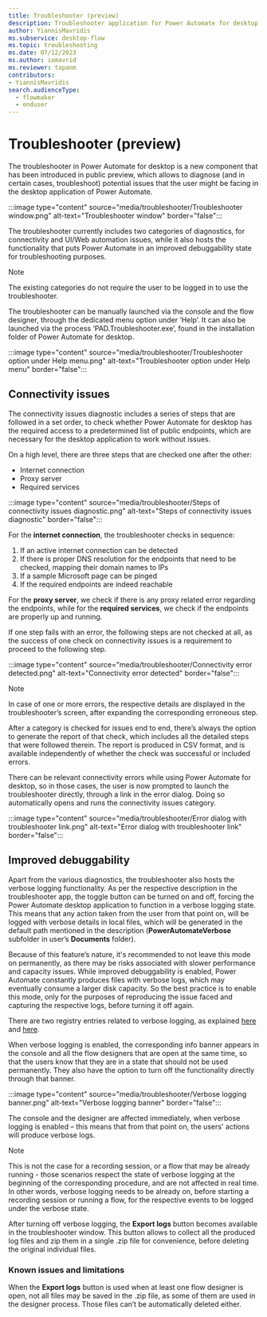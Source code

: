 ```yaml
---
title: Troubleshooter (preview)
description: Troubleshooter application for Power Automate for desktop.
author: YiannisMavridis
ms.subservice: desktop-flow
ms.topic: troubleshooting
ms.date: 07/12/2023
ms.author: iomavrid
ms.reviewer: tapanm
contributors:
- YiannisMavridis
search.audienceType: 
  - flowmaker
  - enduser
---
```


# Troubleshooter (preview)

The troubleshooter in Power Automate for desktop is a new component that has been introduced in public preview, which allows to diagnose (and in certain cases, troubleshoot) potential issues that the user might be facing in the desktop application of Power Automate.

:::image type="content" source="media/troubleshooter/Troubleshooter window.png" alt-text="Troubleshooter window" border="false":::

The troubleshooter currently includes two categories of diagnostics, for connectivity and UI/Web automation issues, while it also hosts the functionality that puts Power Automate in an improved debuggability state for troubleshooting purposes. 

>[!NOTE]
>The existing categories do not require the user to be logged in to use the troubleshooter.

The troubleshooter can be manually launched via the console and the flow designer, through the dedicated menu option under ‘Help’. It can also be launched via the process ‘PAD.Troubleshooter.exe’, found in the installation folder of Power Automate for desktop.

:::image type="content" source="media/troubleshooter/Troubleshooter option under Help menu.png" alt-text="Troubleshooter option under Help menu" border="false":::
 
## Connectivity issues

The connectivity issues diagnostic includes a series of steps that are followed in a set order, to check whether Power Automate for desktop has the required access to a predetermined list of public endpoints, which are necessary for the desktop application to work without issues.

On a high level, there are three steps that are checked one after the other:
* Internet connection
* Proxy server
* Required services

:::image type="content" source="media/troubleshooter/Steps of connectivity issues diagnostic.png" alt-text="Steps of connectivity issues diagnostic" border="false":::

For the **internet connection**, the troubleshooter checks in sequence:
1.	If an active internet connection can be detected
2.	If there is proper DNS resolution for the endpoints that need to be checked, mapping their domain names to IPs
3.	If a sample Microsoft page can be pinged
4.	If the required endpoints are indeed reachable

For the **proxy server**, we check if there is any proxy related error regarding the endpoints, while for the **required services**, we check if the endpoints are properly up and running.

If one step fails with an error, the following steps are not checked at all, as the success of one check on connectivity issues is a requirement to proceed to the following step.

:::image type="content" source="media/troubleshooter/Connectivity error detected.png" alt-text="Connectivity error detected" border="false":::

>[!NOTE]
>In case of one or more errors, the respective details are displayed in the troubleshooter’s screen, after expanding the corresponding erroneous step.

After a category is checked for issues end to end, there’s always the option to generate the report of that check, which includes all the detailed steps that were followed therein. The report is produced in CSV format, and is available independently of whether the check was successful or included errors.

Τhere can be relevant connectivity errors while using Power Automate for desktop, so in those cases, the user is now prompted to launch the troubleshooter directly, through a link in the error dialog. Doing so automatically opens and runs the connectivity issues category.

:::image type="content" source="media/troubleshooter/Error dialog with troubleshooter link.png" alt-text="Error dialog with troubleshooter link" border="false":::

## Improved debuggability

Apart from the various diagnostics, the troubleshooter also hosts the verbose logging functionality. As per the respective description in the troubleshooter app, the toggle button can be turned on and off, forcing the Power Automate desktop application to function in a verbose logging state. This means that any action taken from the user from that point on, will be logged with verbose details in local files, which will be generated in the default path mentioned in the description (**PowerAutomateVerbose** subfolder in user’s **Documents** folder).

Because of this feature’s nature, it's recommended to not leave this mode on permanently, as there may be risks associated with slower performance and capacity issues. While improved debuggability is enabled, Power Automate constantly produces files with verbose logs, which may eventually consume a larger disk capacity. So the best practice is to enable this mode, only for the purposes of reproducing the issue faced and capturing the respective logs, before turning it off again.

There are two registry entries related to verbose logging, as explained [here](governance.md#enable-improved-debuggability-functionality-to-be-used-via-power-automates-troubleshooter) and [here](governance.md#turn-on-verbose-logging-state-in-power-automate-for-desktop).

When verbose logging is enabled, the corresponding info banner appears in the console and all the flow designers that are open at the same time, so that the users know that they are in a state that should not be used permanently. They also have the option to turn off the functionality directly through that banner.

:::image type="content" source="media/troubleshooter/Verbose logging banner.png" alt-text="Verbose logging banner" border="false":::

The console and the designer are affected immediately, when verbose logging is enabled – this means that from that point on, the users' actions will produce verbose logs. 

>[!NOTE]
>This is not the case for a recording session, or a flow that may be already running - those scenarios respect the state of verbose logging at the beginning of the corresponding procedure, and are not affected in real time.
In other words, verbose logging needs to be already on, before starting a recording session or running a flow, for the respective events to be logged under the verbose state.

After turning off verbose logging, the **Export logs** button becomes available in the troubleshooter window. This button allows to collect all the produced log files and zip them in a single .zip file for convenience, before deleting the original individual files.

### Known issues and limitations

When the **Export logs** button is used when at least one flow designer is open, not all files may be saved in the .zip file, as some of them are used in the designer process. Those files can’t be automatically deleted either.
